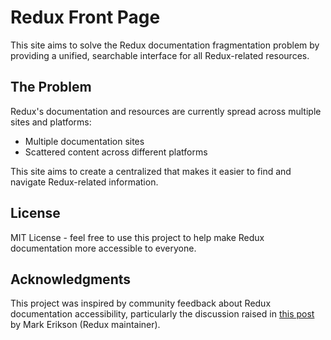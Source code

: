 # Redux Front Page

This site aims to solve the Redux documentation fragmentation problem by providing a unified, searchable interface for all Redux-related resources.

## The Problem

Redux's documentation and resources are currently spread across multiple sites and platforms:
- Multiple documentation sites
- Scattered content across different platforms

This site aims to create a centralized that makes it easier to find and navigate Redux-related information.

## License

MIT License - feel free to use this project to help make Redux documentation more accessible to everyone.

## Acknowledgments

This project was inspired by community feedback about Redux documentation accessibility, particularly the discussion raised in [this post](https://bsky.app/profile/acemarke.dev/post/3lngz256amc27) by Mark Erikson (Redux maintainer).
